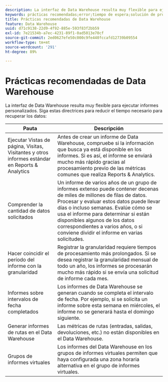 ```yaml
---
description: La interfaz de Data Warehouse resulta muy flexible para ejecutar informes personalizados. Estas pautas ayudan a reducir el tiempo necesario para la recuperación de datos.
keywords: prácticas recomendadas;error;tiempo de espera;solución de problemas
title: Prácticas recomendadas de Data Warehouse
feature: Data Warehouse
uuid: d71c9138-22d9-4f92-885e-593f83f2bb59
exl-id: 7e21534b-a7ec-4231-89f1-0ad5013e70cf
source-git-commit: 2ed0627efe50c000c9fe440fccafd12739b09554
workflow-type: tm+mt
source-wordcount: '291'
ht-degree: 89%

---
```


# Prácticas recomendadas de Data Warehouse

La interfaz de Data Warehouse resulta muy flexible para ejecutar informes personalizados. Siga estas directrices para reducir el tiempo necesario para recuperar los datos:

| Pauta | Descripción |
|--- |--- |
| Ejecutar Vistas de página, Visitas, Visitantes y otros informes estándar en Reports &amp; Analytics | Antes de crear un informe de Data Warehouse, compruebe si la información que busca ya está disponible en los informes. Si es así, el informe se enviará mucho más rápido gracias al procesamiento previo de las métricas comunes que realiza Reports &amp; Analytics. |
| Comprender la cantidad de datos solicitados | Un informe de varios años de un grupo de informes extenso puede contener decenas de miles de millones de filas de datos. Procesar y evaluar estos datos puede llevar días o incluso semanas. Evalúe cómo se usa el informe para determinar si están disponibles algunos de los datos correspondientes a varios años, o si conviene dividir el informe en varias solicitudes. |
| Hacer coincidir el período del informe con la granularidad | Registrar la granularidad requiere tiempos de procesamiento más prolongados. Si se desea registrar la granularidad mensual de todo un año, los informes se procesarán mucho más rápido si se envía una solicitud de informe cada mes. |
| Informes sobre intervalos de fecha completados | Los informes de Data Warehouse se generan cuando se completa el intervalo de fecha. Por ejemplo, si se solicita un informe sobre esta semana en miércoles, el informe no se generará hasta el domingo siguiente. |
| Generar informes de rutas en el Data Warehouse | Las métricas de rutas (entradas, salidas, devoluciones, etc.) no están disponibles en el Data Warehouse. |
| Grupos de informes virtuales | Los informes del Data Warehouse en los grupos de informes virtuales permiten que haya configurada una zona horaria alternativa en el grupo de informes virtuales. |

